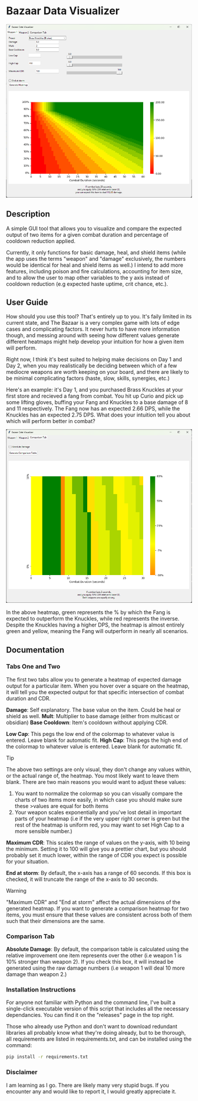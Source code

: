 # Bazaar Data Visualizer

![Screenshot of the GUI interface, with a generated damage heatmap for bronze Brass Knuckles](images/Header_Image.png)

## Description

A simple GUI tool that allows you to visualize and compare the expected output of two items for a given combat duration and percentage of cooldown reduction applied.

Currently, it only functions for basic damage, heal, and shield items (while the app uses the terms "weapon" and "damage" exclusively, the numbers would be identical for heal and shield items as well.) I intend to add more features, including poison and fire calculations, accounting for item size, and to allow the user to map other variables to the y axis instead of cooldown reduction (e.g expected haste uptime, crit chance, etc.).

## User Guide

How should you use this tool? That's entirely up to you. It's faily limited in its current state, and The Bazaar is a very complex game with lots of edge cases and complicating factors. It never hurts to have more information though, and messing around with seeing how different values generate different heatmaps might help develop your intuition for how a given item will perform.

Right now, I think it's best suited to helping make decisions on Day 1 and Day 2, when you may realistically be deciding between which of a few mediocre weapons are worth keeping on your board, and there are likely to be minimal complicating factors (haste, slow, skills, synergies, etc.)

Here's an example: it's Day 1, and you purchased Brass Knuckles at your first store and recieved a fang from combat. You hit up Curio and pick up some lifting gloves, buffing your Fang and Knuckles to a base damage of 8 and 11 respectively. The Fang now has an expected 2.66 DPS, while the Knuckles has an expected 2.75 DPS. What does your intuition tell you about which will perform better in combat?

![Screenshot of a comparison heatmap showing the relative difference in performance between a 2.66 DPS, 3s CD item and a 2.75 DPS, 8s CD item ](/images/Fang_vs_Knuckles.png)

In the above heatmap, green represents the % by which the Fang is expected to outperform the Knuckles, while red represents the inverse. Despite the Knuckles having a higher DPS, the heatmap is almost entirely green and yellow, meaning the Fang will outperform in nearly all scenarios.

## Documentation

### Tabs One and Two

The first two tabs allow you to generate a heatmap of expected damage output for a particular item. When you hover over a square on the heatmap, it will tell you the expected output for that specific intersection of combat duration and CDR.

**Damage**: Self explanatory. The base value on the item. Could be heal or shield as well.
**Mult**: Multiplier to base damage (either from multicast or obsidian)
**Base Cooldown**: Item's cooldown without applying CDR.

**Low Cap**: This pegs the low end of the colormap to whatever value is entered. Leave blank for automatic fit.
**High Cap**: This pegs the high end of the colormap to whatever value is entered. Leave blank for automatic fit.

>[!TIP]
>The above two settings are only visual, they don't change any values within, or the actual range of, the heatmap. You most likely want to leave them blank. There are two main reasons you would want to adjust these values: 
>1. You want to normalize the colormap so you can visually compare the charts of two items more easily, in which case you should make sure these >values are equal for both items
>2. Your weapon scales exponentially and you've lost detail in important parts of your heatmap (i.e if the very upper right corner is green but the rest of the heatmap is uniform red, you may want to set High Cap to a more sensible number.) 

**Maximum CDR**: This scales the range of values on the y-axis, with 10 being the minimum. Setting it to 100 will give you a prettier chart, but you should probably set it much lower, within the range of CDR you expect is possible for your situation.

**End at storm**: By default, the x-axis has a range of 60 seconds. If this box is checked, it will truncate the range of the x-axis to 30 seconds.

>[!WARNING]
>"Maximum CDR" and "End at storm" affect the actual dimensions of the generated heatmap. If you want to generate a comparison heatmap for two items, you must ensure that these values are consistent across both of them such that their dimensions are the same.

### Comparison Tab

**Absolute Damage**: By default, the comparison table is calculated using the relative improvement one item represents over the other (i.e weapon 1 is 10% stronger than weapon 2). If you check this box, it will instead be generated using the raw damage numbers (i.e weapon 1 will deal 10 more damage than weapon 2.)

### Installation Instructions

For anyone not familiar with Python and the command line, I've built a single-click executable version of this script that includes all the necessary dependancies. You can find it on the "releases" page in the top right.

Those who already use Python and don't want to download redundant libraries all probably know what they're doing already, but to be thorough, all requirements are listed in requirements.txt, and can be installed using the command:

```bash
pip install -r requirements.txt
```

### Disclaimer

I am learning as I go. There are likely many very stupid bugs. If you encounter any and would like to report it, I would greatly appreciate it.